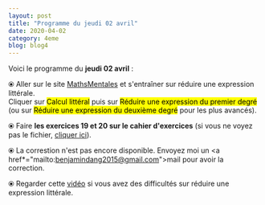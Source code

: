 ```yaml
---
layout: post
title: "Programme du jeudi 02 avril"
date: 2020-04-02
category: 4eme
blog: blog4
---
```


Voici le programme du <b>jeudi 02 avril</b> :

⦿ Aller sur le site <a href="http://mathsmentales.net/">MathsMentales</a> et s'entraîner sur réduire une expression littérale.
<br>
Cliquer sur <mark>Calcul littéral</mark> puis sur <mark>Réduire une expression du premier degré</mark> (ou sur <mark>Réduire une expression du deuxième degré</mark> pour les plus avancés).

⦿ Faire <b>les exercices 19 et 20 sur le cahier d'exercices</b> (si vous ne voyez pas le fichier, <a href="/exercices/4eme/4eme_exercices_jeudi_02_avril_2020.pdf">cliquer ici</a>). 

<object data="/exercices/4eme/4eme_exercices_jeudi_02_avril_2020.pdf" width="100%" height="500" type='application/pdf'></object>

⦿ La correstion n'est pas encore disponible. Envoyez moi un <a href*="mailto:benjamindang2015@gmail.com">mail</a> pour avoir la correction.

⦿ Regarder cette <a class="video" href="https://youtu.be/qEUb4IU-HiY">vidéo</a> si vous avez des difficultés sur réduire une expression littérale.

